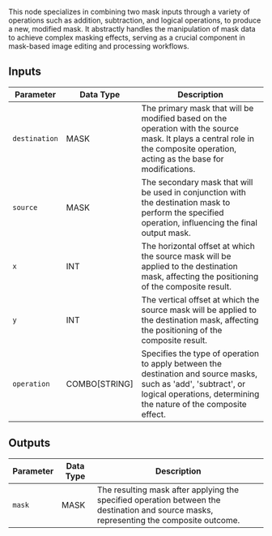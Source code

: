 
This node specializes in combining two mask inputs through a variety of operations such as addition, subtraction, and logical operations, to produce a new, modified mask. It abstractly handles the manipulation of mask data to achieve complex masking effects, serving as a crucial component in mask-based image editing and processing workflows.

## Inputs

| Parameter    | Data Type | Description                                                                                                                                      |
| ------------ | ------------ | ------------------------------------------------------------------------------------------------------------------------------------------------ |
| `destination`| MASK        | The primary mask that will be modified based on the operation with the source mask. It plays a central role in the composite operation, acting as the base for modifications. |
| `source`     | MASK        | The secondary mask that will be used in conjunction with the destination mask to perform the specified operation, influencing the final output mask. |
| `x`          | INT         | The horizontal offset at which the source mask will be applied to the destination mask, affecting the positioning of the composite result.       |
| `y`          | INT         | The vertical offset at which the source mask will be applied to the destination mask, affecting the positioning of the composite result.         |
| `operation`  | COMBO[STRING]| Specifies the type of operation to apply between the destination and source masks, such as 'add', 'subtract', or logical operations, determining the nature of the composite effect. |

## Outputs

| Parameter | Data Type | Description                                                                 |
| --------- | ------------ | ---------------------------------------------------------------------------- |
| `mask`    | MASK        | The resulting mask after applying the specified operation between the destination and source masks, representing the composite outcome. |
